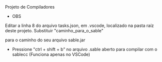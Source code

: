 Projeto de Compiladores

- OBS

Editar a linha 8 do arquivo tasks.json, em .vscode, localizado na pasta raíz deste projeto. Substituir "caminho_para_o_sable"

para o caminho do seu arquivo sable.jar

- Pressione "ctrl + shift + b" no arquivo .sable aberto para compilar com o sablecc (Funciona apenas no VSCode)
